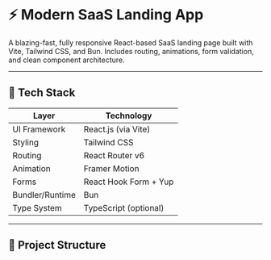 # ⚡ Modern SaaS Landing App

A blazing-fast, fully responsive React-based SaaS landing page built with Vite, Tailwind CSS, and Bun. Includes routing, animations, form validation, and clean component architecture.

---

## 🚀 Tech Stack

| Layer            | Technology                        |
|------------------|-----------------------------------|
| UI Framework     | React.js (via Vite)               |
| Styling          | Tailwind CSS                      |
| Routing          | React Router v6                   |
| Animation        | Framer Motion                     |
| Forms            | React Hook Form + Yup             |
| Bundler/Runtime  | Bun                               |
| Type System      | TypeScript (optional)             |

---

## 📁 Project Structure

